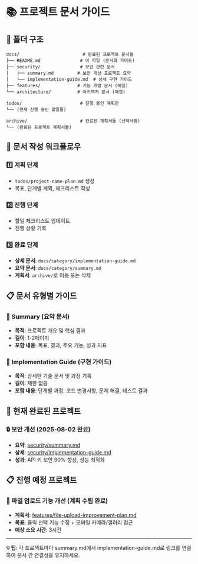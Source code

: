 # 📚 프로젝트 문서 가이드

## 📁 폴더 구조

```
docs/                        # 완료된 프로젝트 문서들
├── README.md               # 이 파일 (문서화 가이드)
├── security/               # 보안 관련 문서
│   ├── summary.md         # 보안 개선 프로젝트 요약
│   └── implementation-guide.md  # 상세 구현 가이드
├── features/              # 기능 개발 문서 (예정)
└── architecture/          # 아키텍처 문서 (예정)

todos/                      # 진행 중인 계획만
└── (현재 진행 중인 할일들)

archive/                    # 완료된 계획서들 (선택사항)
└── (완료된 프로젝트 계획서들)
```

## 📝 문서 작성 워크플로우

### 1️⃣ 계획 단계
- `todos/project-name-plan.md` 생성
- 목표, 단계별 계획, 체크리스트 작성

### 2️⃣ 진행 단계  
- 할일 체크리스트 업데이트
- 진행 상황 기록

### 3️⃣ 완료 단계
- **상세 문서**: `docs/category/implementation-guide.md`
- **요약 문서**: `docs/category/summary.md`  
- **계획서**: `archive/`로 이동 또는 삭제

## 📋 문서 유형별 가이드

### 📄 Summary (요약 문서)
- **목적**: 프로젝트 개요 및 핵심 결과
- **길이**: 1-2페이지
- **포함 내용**: 목표, 결과, 주요 기능, 성과 지표

### 📖 Implementation Guide (구현 가이드)
- **목적**: 상세한 기술 문서 및 과정 기록
- **길이**: 제한 없음
- **포함 내용**: 단계별 과정, 코드 변경사항, 문제 해결, 테스트 결과

## 🎯 현재 완료된 프로젝트

### 🔒 보안 개선 (2025-08-02 완료)
- **요약**: [security/summary.md](./security/summary.md)
- **상세**: [security/implementation-guide.md](./security/implementation-guide.md)
- **성과**: API 키 보안 90% 향상, 성능 최적화

## 📋 진행 예정 프로젝트

### 🔧 파일 업로드 기능 개선 (계획 수립 완료)
- **계획서**: [features/file-upload-improvement-plan.md](./features/file-upload-improvement-plan.md)
- **목표**: 클릭 선택 기능 수정 + 모바일 카메라/갤러리 접근
- **예상 소요 시간**: 3시간

---

**💡 팁**: 각 프로젝트마다 summary.md에서 implementation-guide.md로 링크를 연결하여 문서 간 연결성을 유지하세요.